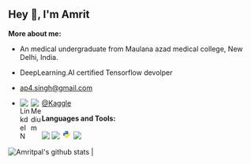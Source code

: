 
## Hey 👋, I'm Amrit

**More about me:**
- An medical undergraduate from Maulana azad medical college, New Delhi, India.
- DeepLearning.AI certified Tensorflow devolper

- ap4.singh@gmail.com
- [@Kaggle](https://www.kaggle.com/amritpal333)
<a href="https://twitter.com/DrAmrit_pal">  <a href="https://www.linkedin.com/in/amritpal-singh-38284315a/">
  <img align="left" alt="LinkdeIN" width="22px" src="https://cdn.jsdelivr.net/npm/simple-icons@v3/icons/linkedin.svg" />
</a>  <a href="https://medium.com/@Amritpal001">
  <img align="left" alt="Medium" width="22px" src="https://cdn.jsdelivr.net/npm/simple-icons@v3/icons/medium.svg" />
</a>


**Languages and Tools:**

<code><img height="20" src="https://github.com/chiragsamal/Pothole-Detection/blob/master/Images/Tensorflow_logo.svg.png"></code>
<code><img height="20" src="https://github.com/chiragsamal/Pothole-Detection/blob/master/Images/pytorch.jpeg"></code>
<code><img height="20" src="https://raw.githubusercontent.com/github/explore/80688e429a7d4ef2fca1e82350fe8e3517d3494d/topics/python/python.png"></code>
<code><img height="20" src="https://github.com/chiragsamal/Pothole-Detection/blob/master/Images/Rlogo.png"></code>

![Amritpal's github stats](https://github-readme-stats.vercel.app/api?username=Amritpal-001&count_private=true&show_icons=true&hide_border=true&theme=chartreuse-dark) |

